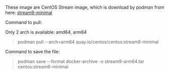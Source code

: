 These image are CentOS Stream image, which is download by podman from here: [stream9-minimal](https://quay.io/repository/centos/centos?tab=tags&tag=stream9)

Command to pull:

Only 2 arch is available: amd64, arm64

> podman pull --arch=arm64 quay.io/centos/centos:stream9-minimal

Command to save the file:

> podman save --format docker-archive -o stream9-arm64.tar centos:stream9-minimal